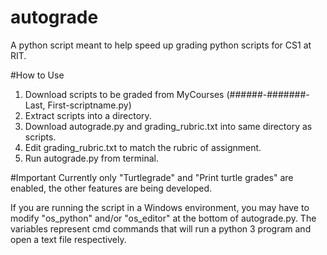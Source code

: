 # autograde
A python script meant to help speed up grading python scripts for CS1 at RIT.

#How to Use
1. Download scripts to be graded from MyCourses (######-#######-Last, First-scriptname.py)
2. Extract scripts into a directory.
3. Download autograde.py and grading_rubric.txt into same directory as scripts.
4. Edit grading_rubric.txt to match the rubric of assignment.
5. Run autograde.py from terminal.

#Important
Currently only "Turtlegrade" and "Print turtle grades" are enabled, the other features are being developed.

If you are running the script in a Windows environment, you may have to modify "os_python" and/or "os_editor" at the bottom of autograde.py. The variables represent cmd commands that will run a python 3 program and open a text file respectively.
